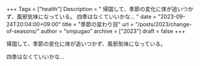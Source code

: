 +++
Tags = ["health"]
Description = " 帰国して、季節の変化に体が追いつかず、風邪気味になっている。  四季はなくていいかな… "
date = "2023-09-24T20:04:00+09:00"
title = "季節の変わり目"
url = "/posts/2023/change-of-seasons/"
author = "ompugao"
archive = ["2023"]
draft = false
+++

<body>
<p>帰国して、季節の変化に体が追いつかず、風邪気味になっている。</p>

<p>四季はなくていいかな…</p>
</body>
